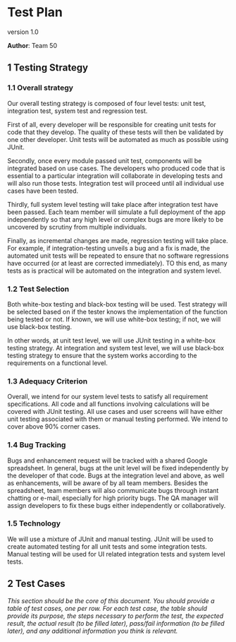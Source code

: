# Test Plan

version 1.0

**Author**: Team 50

## 1 Testing Strategy

### 1.1 Overall strategy

Our overall testing strategy is composed of four level tests: unit test, integration test, system test and regression test. 

First of all, every developer will be responsible for creating unit tests for code that they develop. The quality of these tests will then be validated by one other developer. Unit tests will be automated as much as possible using JUnit.

Secondly, once every module passed unit test, components will be integrated based on use cases. The developers who produced code that is essential to a particular integration will collaborate in developing tests and will also run those tests. Integration test will proceed until all individual use cases have been tested.

Thirdly, full system level testing will take place after integration test have been passed. Each team member will simulate a full deployment of the app independently so that any high level or complex bugs are more likely to be uncovered by scrutiny from multiple individuals.

Finally, as incremental changes are made, regression testing will take place. For example, if integration-testing unveils a bug and a fix is made, the automated unit tests will be repeated to ensure that no software regressions have occurred (or at least are corrected immediately). TO this end, as many tests as is practical will be automated on the integration and system level.

### 1.2 Test Selection

Both white-box testing and black-box testing will be used. Test strategy will be selected based on if the tester knows the implementation of the function being tested or not. If known, we will use white-box testing; if not, we will use black-box testing.

In other words, at unit test level, we will use JUnit testing in a white-box testing strategy. At integration and system test level, we will use black-box testing strategy to ensure that the system works according to the requirements on a functional level.

### 1.3 Adequacy Criterion

Overall, we intend for our system level tests to satisfy all requirement specifications. All code and all functions involving calculations will be covered with JUnit testing. All use cases and user screens will have either unit testing associated with them or manual testing performed. We intend to cover above 90% corner cases.

### 1.4 Bug Tracking

Bugs and enhancement request will be tracked with a shared Google spreadsheet. In general, bugs at the unit level will be fixed independently by the developer of that code. Bugs at the integration level and above, as well as enhancements, will be aware of by all team members. Besides the spreadsheet, team members will also communicate bugs through instant chatting or e-mail, especially for high priority bugs. The QA manager will assign developers to fix these bugs either independently or collaboratively.

### 1.5 Technology

We will use a mixture of JUnit and manual testing. JUnit will be used to create automated testing for all unit tests and some integration tests. Manual testing will be used for UI related integration tests and system level tests.

## 2 Test Cases

*This section should be the core of this document. You should provide a table of test cases, one per row. For each test case, the table should provide its purpose, the steps necessary to perform the test, the expected result, the actual result (to be filled later), pass/fail information (to be filled later), and any additional information you think is relevant.*
